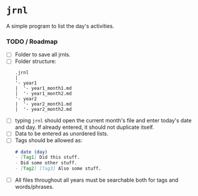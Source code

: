 # `jrnl`
A simple program to list the day's activities.

### TODO / Roadmap
- [ ] Folder to save all jrnls.
- [ ] Folder structure:
  ``` 
  .jrnl
  |
  '- year1
  |  '- year1_month1.md
  |  '- year1_month2.md
  '- year2
  |  '- year2_month1.md
  |  '- year2_month2.md
  ```
- [ ] typing `jrnl` should open the current month's file and enter today's date and day. If already entered, it should not duplicate itself.
- [ ] Data to be entered as unordered lists.
- [ ] Tags should be allowed as:
  ```md
  # date (day)
  - [Tag1] Did this stuff.
  - Did some other stuff.
  - [Tag2] [Tag3] Also some stuff.
  ```
- [ ] All files throughout all years must be searchable both for tags and words/phrases.
